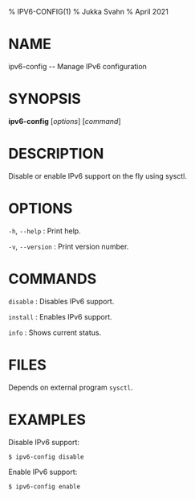 % IPV6-CONFIG(1)
% Jukka Svahn
% April 2021

# NAME

ipv6-config -- Manage IPv6 configuration

# SYNOPSIS

**ipv6-config** [*options*] [*command*]

# DESCRIPTION

Disable or enable IPv6 support on the fly using sysctl.

# OPTIONS

`-h`, `--help`
: Print help.

`-v`, `--version`
: Print version number.

# COMMANDS

`disable`
: Disables IPv6 support.

`install`
: Enables IPv6 support.

`info`
: Shows current status.

# FILES

Depends on external program `sysctl`.

# EXAMPLES

Disable IPv6 support:

    $ ipv6-config disable

Enable IPv6 support:

    $ ipv6-config enable
